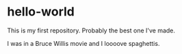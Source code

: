 # hello-world
This is my first repository.  Probably the best one I've made.  

I was in a Bruce Willis movie and I loooove spaghettis.  
